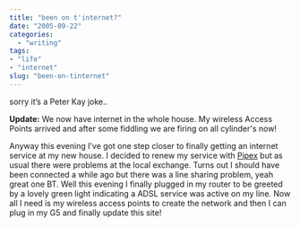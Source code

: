 ```yaml
---
title: "been on t'internet?"
date: "2005-09-22"
categories:
  - "writing"
tags:
- "life"
- "internet"
slug: "been-on-tinternet"
---
```


sorry it’s a Peter Kay joke..

**Update:**
We now have internet in the whole house. My wireless Access Points arrived and after some fiddling we are firing on all cylinder's now!

Anyway this evening I’ve got one step closer to finally getting an internet service at my new house.
I decided to renew my service with [Pipex](https://www.pipex.net) but as usual there were problems at the local exchange. Turns out I should have been connected a while ago but there was a line sharing problem, yeah great one BT.
Well this evening I finally plugged in my router to be greeted by a lovely green light indicating a ADSL service was active on my line. Now all I need is my wireless access points to create the network and then I can plug in my G5 and finally update this site!
